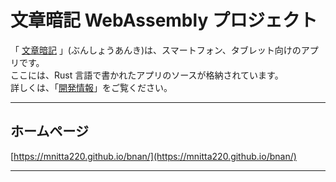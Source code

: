 # 文章暗記 WebAssembly プロジェクト

「
[文章暗記](https://mnitta220.github.io/bnan/)
」(ぶんしょうあんき)は、スマートフォン、タブレット向けのアプリです。  
ここには、Rust 言語で書かれたアプリのソースが格納されています。  
詳しくは、「[開発情報](https://mnitta220.github.io/bnan/develop/)」をご覧ください。

---

## ホームページ

[https://mnitta220.github.io/bnan/](https://mnitta220.github.io/bnan/)

---
